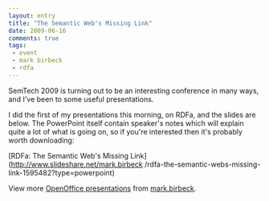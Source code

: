 ```yaml
---
layout: entry
title: "The Semantic Web's Missing Link"
date: 2009-06-16
comments: true
tags:
 - event
 - mark birbeck
 - rdfa
---
```

  
SemTech 2009 is turning out to be an interesting conference in many ways, and
I've been to some useful presentations.

<!-- more -->

  
I did the first of my presentations this morning, on RDFa, and the slides are
below. The PowerPoint itself contain speaker's notes which will explain quite
a lot of what is going on, so if you're interested then it's probably worth
downloading:

  

[RDFa: The Semantic Web's Missing Link](http://www.slideshare.net/mark.birbeck
/rdfa-the-semantic-webs-missing-link-1595482?type=powerpoint)

View more [OpenOffice presentations](http://www.slideshare.net/) from
[mark.birbeck](http://www.slideshare.net/mark.birbeck).

